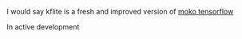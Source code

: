 I would say kflite is a fresh and improved version of  [moko tensorflow](https://github.com/icerockdev/moko-tensorflow)

In active development
